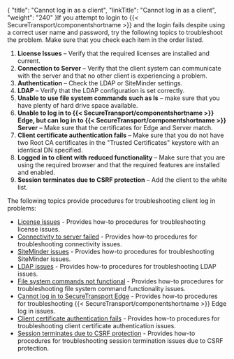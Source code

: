 {
    "title": "Cannot log in as a client",
    "linkTitle": "Cannot log in as a client",
    "weight": "240"
}If you attempt to login to {{< SecureTransport/componentshortname  >}} and the login fails despite using a correct user name and password, try the following topics to troubleshoot the problem. Make sure that you check each item in the order listed.

1.  **License Issues** – Verify that the required licenses are installed and current.
2.  **Connection to Server** – Verify that the client system can communicate with the server and that no other client is experiencing a problem.
3.  **Authentication** – Check the LDAP or SiteMinder settings.
4.  **LDAP** – Verify that the LDAP configuration is set correctly.
5.  **Unable to use file system commands such as ls** – make sure that you have plenty of hard drive space available.
6.  **Unable to log in to {{< SecureTransport/componentshortname >}} Edge, but can log in to {{< SecureTransport/componentshortname >}} Server** – Make sure that the certificates for Edge and Server match.
7.  **Client certificate authentication fails** – Make sure that you do not have two Root CA certificates in the "Trusted Certificates" keystore with an identical DN specified.
8.  **Logged in to client with reduced functionality** – Make sure that you are using the required browser and that the required features are installed and enabled.
9.  **Session terminates due to CSRF protection** – Add the client to the white list.

The following topics provide procedures for troubleshooting client log in problems:

-   [License issues](t_st_license_issues) - Provides how-to procedures for troubleshooting license issues.
-   [Connectivity to server failed](t_st_connectivity_to_server_failed) - Provides how-to procedures for troubleshooting connectivity issues.
-   [SiteMinder issues](t_st_siteminder_issues) - Provides how-to procedures for troubleshooting SiteMinder issues.
-   [LDAP issues](c_st_ldap_issues) - Provides how-to procedures for troubleshooting LDAP issues.
-   [File system commands not functional](c_st_file_system_commands_not_functional) - Provides how-to procedures for troubleshooting file system command functionality issues.
-   [Cannot log in to SecureTransport Edge](c_st_cannot_log_edge) - Provides how-to procedures for troubleshooting {{< SecureTransport/componentshortname >}} Edge log in issues.
-   [Client certificate authentication fails](c_st_client_certificate_authentication_fails) - Provides how-to procedures for troubleshooting client certificate authentication issues.
-   [Session terminates due to CSRF protection](c_st_session_terminates_due_to_csrf_protection) - Provides how-to procedures for troubleshooting session termination issues due to CSRF protection.
